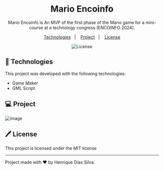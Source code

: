 <h1 align="center"> Mario Encoinfo </h1>

<p align="center">
Mario Encoinfo is An MVP of the first phase of the Mario game for a mini-course at a technology congress (ENCOINFO 2024). <br/>
</p>

<p align="center">
  <a href="#-technologies">Technologies</a>&nbsp;&nbsp;&nbsp;|&nbsp;&nbsp;&nbsp;
  <a href="#-project">Project</a>&nbsp;&nbsp;&nbsp;|&nbsp;&nbsp;&nbsp;
  <a href="#%EF%B8%8F-license">License</a>
</p>

<p align="center">
  <img alt="License" src="https://img.shields.io/static/v1?label=license&message=MIT&color=49AA26&labelColor=000000">
</p>

## 🚀 Technologies

This project was developed with the following technologies:

- Game Maker
- GML Script

## 💻 Project

![image](https://github.com/user-attachments/assets/9d705afa-c7a2-4617-94c4-8119ae38bd75)

## 🖊️ License

This project is licensed under the MIT license

---

Project made with ♥ by Henrique Dias Silva.


